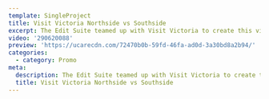 ```yaml
---
template: SingleProject
title: Visit Victoria Northside vs Southside
excerpt: The Edit Suite teamed up with Visit Victoria to create this video all about Melbourne’s Northside v Southside dining styles. We followed Sofia Levin (Food Writer) as she explored why there is such a divide when it comes to food in Melbourne.
video: '290620088'
preview: 'https://ucarecdn.com/72470b0b-59fd-46fa-ad0d-3a30bd8a2b94/'
categories:
  - category: Promo
meta:
  description: The Edit Suite teamed up with Visit Victoria to create this video all about Melbourne’s Northside v Southside dining styles. We followed Sofia Levin (Food Writer) as she explored why there is such a divide when it comes to food in Melbourne.
  title: Visit Victoria Northside vs Southside
---
```

